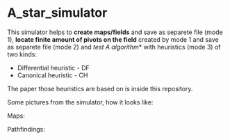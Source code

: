 # A_star_simulator
This simulator helps to **create maps/fields** and save as separete file (mode 1), 
**locate finite amount of pivots on the field** created by mode 1 and save as separete file (mode 2)
and **test A* algorithm** with heuristics (mode 3) of two kinds:
* Differential heuristic - DF
* Canonical heuristic - CH

The paper those heuristics are based on is inside this repository.

Some pictures from the simulator, how it looks like:

Maps:

Pathfindings:
